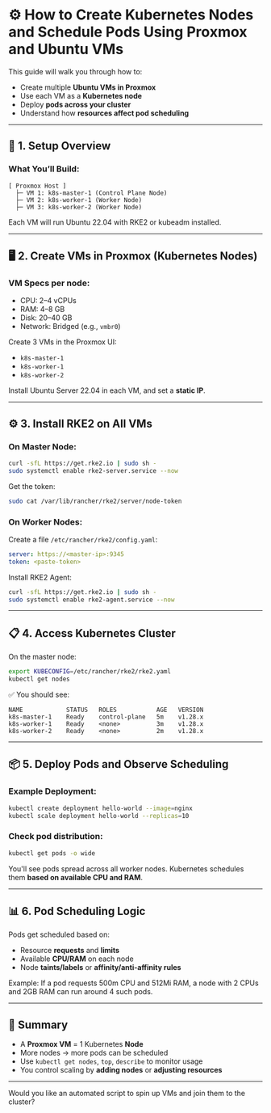 
# ⚙️ How to Create Kubernetes Nodes and Schedule Pods Using Proxmox and Ubuntu VMs

This guide will walk you through how to:
- Create multiple **Ubuntu VMs in Proxmox**
- Use each VM as a **Kubernetes node**
- Deploy **pods across your cluster**
- Understand how **resources affect pod scheduling**

---

## 🧱 1. Setup Overview

### What You’ll Build:

```text
[ Proxmox Host ]
  ├─ VM 1: k8s-master-1 (Control Plane Node)
  ├─ VM 2: k8s-worker-1 (Worker Node)
  ├─ VM 3: k8s-worker-2 (Worker Node)
```

Each VM will run Ubuntu 22.04 with RKE2 or kubeadm installed.

---

## 🖥️ 2. Create VMs in Proxmox (Kubernetes Nodes)

### VM Specs per node:
- CPU: 2–4 vCPUs
- RAM: 4–8 GB
- Disk: 20–40 GB
- Network: Bridged (e.g., `vmbr0`)

Create 3 VMs in the Proxmox UI:
- `k8s-master-1`
- `k8s-worker-1`
- `k8s-worker-2`

Install Ubuntu Server 22.04 in each VM, and set a **static IP**.

---

## ⚙️ 3. Install RKE2 on All VMs

### On Master Node:
```bash
curl -sfL https://get.rke2.io | sudo sh -
sudo systemctl enable rke2-server.service --now
```

Get the token:
```bash
sudo cat /var/lib/rancher/rke2/server/node-token
```

### On Worker Nodes:
Create a file `/etc/rancher/rke2/config.yaml`:
```yaml
server: https://<master-ip>:9345
token: <paste-token>
```

Install RKE2 Agent:
```bash
curl -sfL https://get.rke2.io | sudo sh -
sudo systemctl enable rke2-agent.service --now
```

---

## 📋 4. Access Kubernetes Cluster

On the master node:
```bash
export KUBECONFIG=/etc/rancher/rke2/rke2.yaml
kubectl get nodes
```

✅ You should see:
```
NAME            STATUS   ROLES           AGE   VERSION
k8s-master-1    Ready    control-plane   5m    v1.28.x
k8s-worker-1    Ready    <none>          3m    v1.28.x
k8s-worker-2    Ready    <none>          2m    v1.28.x
```

---

## 📦 5. Deploy Pods and Observe Scheduling

### Example Deployment:
```bash
kubectl create deployment hello-world --image=nginx
kubectl scale deployment hello-world --replicas=10
```

### Check pod distribution:
```bash
kubectl get pods -o wide
```

You'll see pods spread across all worker nodes. Kubernetes schedules them **based on available CPU and RAM**.

---

## 📊 6. Pod Scheduling Logic

Pods get scheduled based on:
- Resource **requests** and **limits**
- Available **CPU/RAM** on each node
- Node **taints/labels** or **affinity/anti-affinity rules**

Example:
If a pod requests 500m CPU and 512Mi RAM, a node with 2 CPUs and 2GB RAM can run around 4 such pods.

---

## 🧠 Summary

- A **Proxmox VM** = 1 Kubernetes **Node**
- More nodes → more pods can be scheduled
- Use `kubectl get nodes`, `top`, `describe` to monitor usage
- You control scaling by **adding nodes** or **adjusting resources**

---

Would you like an automated script to spin up VMs and join them to the cluster?
